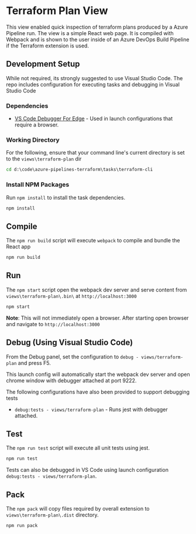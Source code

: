 # Terraform Plan View

This view enabled quick inspection of terraform plans produced by a Azure Pipeline run. 
The view is a simple React web page.
It is compiled with Webpack and is shown to the user inside of an Azure DevOps Build Pipeline if the Terraform extension is used.

## Development Setup

While not required, its strongly suggested to use Visual Studio Code. The repo includes configuration for executing tasks and debugging in Visual Studio Code

### Dependencies

- [VS Code Debugger For Edge](https://marketplace.visualstudio.com/items?itemName=msjsdiag.debugger-for-edge) - Used in launch configurations that require a browser.

### Working Directory

For the following, ensure that your command line's current directory is set to the `views\terraform-plan` dir

```cmd
cd d:\code\azure-pipelines-terraform\tasks\terraform-cli
```

### Install NPM Packages

Run `npm install` to install the task dependencies.

```cmd
npm install
```

## Compile

The `npm run build` script will execute `webpack` to compile and bundle the React app

```cmd
npm run build
```

## Run

The `npm start` script open the webpack dev server and serve content from `views\terraform-plan\.bin\` at `http://localhost:3000`

```cmd
npm start
```

**Note**: This will not immediately open a browser. After starting open browser and navigate to `http://localhost:3000`

## Debug (Using Visual Studio Code)

From the Debug panel, set the configuration to `debug - views/terraform-plan` and press F5.

This launch config will automatically start the webpack dev server and open chrome window with debugger attached at port 9222.

The following configurations have also been provided to support debugging tests

- `debug:tests - views/terraform-plan` - Runs jest with debugger attached.

## Test

The `npm run test` script will execute all unit tests using jest.

```cmd
npm run test
```

Tests can also be debugged in VS Code using launch configuration `debug:tests - views/terraform-plan`.

## Pack

The `npm pack` will copy files required by overall extension to `views\terraform-plan\.dist` directory.

```cmd
npm run pack
```
